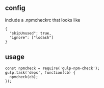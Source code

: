 ## config
include a .npmcheckrc that looks like
```
{
  "skipUnused": true,
  "ignore": ["lodash"]
}
```

## usage
```
const npmcheck = require('gulp-npm-check');
gulp.task('deps', function(cb) {
  npmcheck(cb);
});
```
